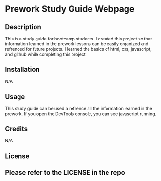 # Prework Study Guide Webpage

## Description

This is a study guide for bootcamp students. I created this project so that information learned in the prework lessons can be easily organized and refrenced for future projects. I learned the basics of html, css, javascript, and github while completing this project

## Installation

N/A

## Usage

This study guide can be used a refrence all the information learned in the prework. If you open the DevTools console, you can see javascript running. 

## Credits

N/A

## License

Please refer to the LICENSE in the repo
---